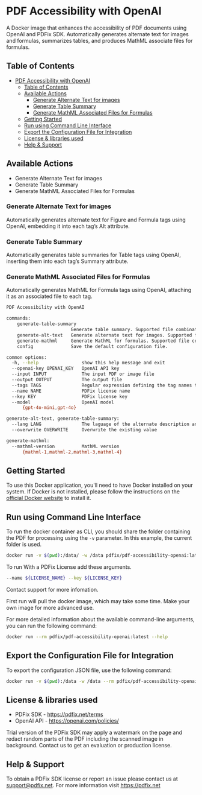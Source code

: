 # PDF Accessibility with OpenAI

A Docker image that enhances the accessibility of PDF documents using OpenAI and PDFix SDK. Automatically generates alternate text for images and formulas, summarizes tables, and produces MathML associate files for formulas.

## Table of Contents

- [PDF Accessibility with OpenAI](#pdf-accessibility-with-openai)
  - [Table of Contents](#table-of-contents)
  - [Available Actions](#available-actions)
    - [Generate Alternate Text for images](#generate-alternate-text-for-images)
    - [Generate Table Summary](#generate-table-summary)
    - [Generate MathML Associated Files for Formulas](#generate-mathml-associated-files-for-formulas)
  - [Getting Started](#getting-started)
  - [Run using Command Line Interface](#run-using-command-line-interface)
  - [Export the Configuration File for Integration](#export-the-configuration-file-for-integration)
  - [License \& libraries used](#license--libraries-used)
  - [Help \& Support](#help--support)
  
## Available Actions

- Generate Alternate Text for images
- Generate Table Summary
- Generate MathML Associated Files for Formulas

### Generate Alternate Text for images

Automatically generates alternate text for Figure and Formula tags using OpenAI, embedding it into each tag’s Alt attribute.

### Generate Table Summary

Automatically generates table summaries for Table tags using OpenAI, inserting them into each tag’s Summary attribute.

### Generate MathML Associated Files for Formulas

Automatically generates MathML for Formula tags using OpenAI, attaching it as an associated file to each tag.

```bash
PDF Accessibility with OpenAI

commands:
    generate-table-summary
                        Generate table summary. Supported file combinations: PDF -> PDF, Image -> TXT. Supported images: .jpg .jpeg .png .bmp.
    generate-alt-text   Generate alternate text for images. Supported file combinations: PDF -> PDF, Image or XML -> TXT. Supported images: .jpg .jpeg .png .bmp.
    generate-mathml     Generate MathML for formulas. Supported file combinations: PDF -> PDF, Image -> TXT. Supported images: .jpg .jpeg .png .bmp.
    config              Save the default configuration file.

common options:
  -h, --help                show this help message and exit
  --openai-key OPENAI_KEY   OpenAI API key
  --input INPUT             The input PDF or image file
  --output OUTPUT           The output file
  --tags TAGS               Regular expression defining the tag names tpo process
  --name NAME               PDFix license name
  --key KEY                 PDFix license key
  --model                   OpenAI model
      {gpt-4o-mini,gpt-4o}

generate-alt-text, generate-table-summary:
  --lang LANG               The laguage of the alternate description and table summary
  --overwrite OVERWRITE     Overwrite the existing value

generate-mathml:
  --mathml-version          MathML version
      {mathml-1,mathml-2,mathml-3,mathml-4}
```

## Getting Started

To use this Docker application, you'll need to have Docker installed on your system. If Docker is not installed, please follow the instructions on the [official Docker website](https://docs.docker.com/get-docker/) to install it.

## Run using Command Line Interface

To run the docker container as CLI, you should share the folder containing the PDF for processing using the `-v` parameter. In this example, the current folder is used.

```bash
docker run -v $(pwd):/data/ -w /data pdfix/pdf-accessibility-openai:latest generate-alt-text --input document.pdf --output out.pdf --tags "Figure|Formula" --openai-key <api_key> --lang English --overwrite true
```

To run With a PDFix License add these arguments.

```bash
--name ${LICENSE_NAME} --key ${LICENSE_KEY}
```

Contact support for more infomation.

First run will pull the docker image, which may take some time. Make your own image for more advanced use.

For more detailed information about the available command-line arguments, you can run the following command:

```bash
docker run --rm pdfix/pdf-accessibility-openai:latest --help
```

## Export the Configuration File for Integration

To export the configuration JSON file, use the following command:

```bash
docker run -v $(pwd):/data -w /data --rm pdfix/pdf-accessibility-openai:latest config --output config.json
```

## License & libraries used

- PDFix SDK - https://pdfix.net/terms
- OpenAI API - https://openai.com/policies/

Trial version of the PDFix SDK may apply a watermark on the page and redact random parts of the PDF including the scanned image in background. Contact us to get an evaluation or production license.

## Help & Support

To obtain a PDFix SDK license or report an issue please contact us at support@pdfix.net.
For more information visit https://pdfix.net
